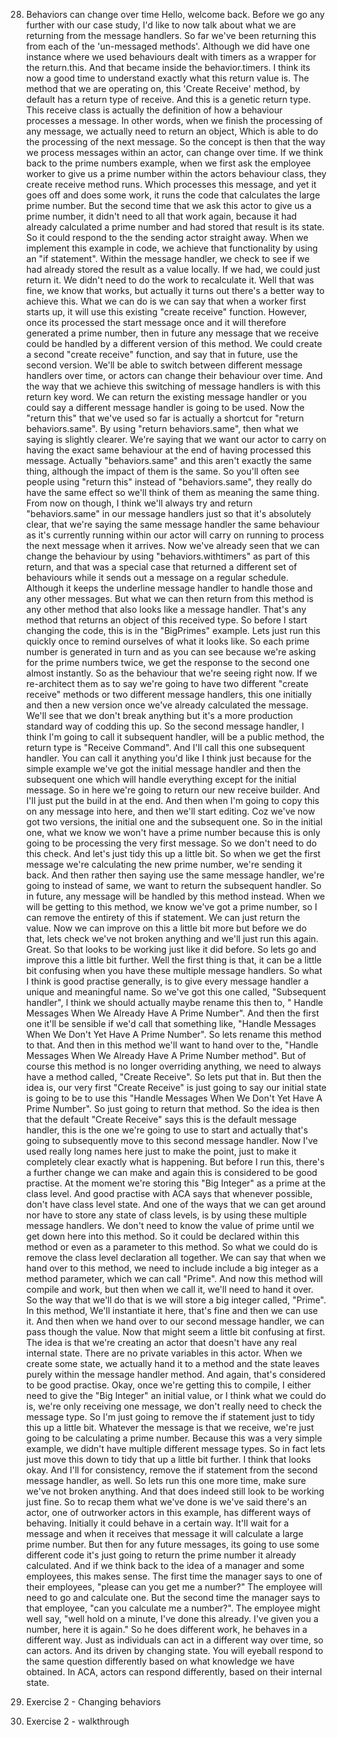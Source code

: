 28. Behaviors can change over time
Hello, welcome back. Before we go any further with our case study, I'd like to now talk about what we are returning from the message handlers. So far we've been returning this from each of the 'un-messaged methods'. Although we did have one instance where we used behaviours dealt with timers as a wrapper for the return.this. And that became inside the behavior.timers. I think its now a good time to understand exactly what this return value is. The method that we are operating on, this 'Create Receive' method, by default has a return type of receive. And this is a genetic return type. This receive class is actually the definition of how a behaviour processes a message. In other words, when we finish the processing of any message, we actually need to return an object, Which is able to do the processing of the next message. So the concept is then that the way we process messages within an actor, can change over time. If we think back to the prime numbers example, when we first ask the employee worker to give us a prime number within the actors behaviour class, they create receive method runs. Which processes this message, and yet it goes off and does some work, it runs the code that calculates the large prime number. But the second time that we ask this actor to give us a prime number, it didn't need to all that work again, because it had already calculated a prime number and had stored that result is its state. So it could respond to the the sending actor straight away. When we implement this example in code, we achieve that functionality by using an "if statement". Within the message handler, we check to see if we had already stored the result as a value locally. If we had, we could just return it. We didn't need to do the work to recalculate it. Well that was fine, we know that works, but actually it turns out there's a better way to achieve this. What we can do is we can say that when a worker first starts up, it will use this existing "create receive" function. However, once its processed the start message once and it will therefore generated a prime number, then in future any message that we receive could be handled by a different version of this method. We could create a second "create receive" function, and say that in future, use the second version. We'll be able to switch between different message handlers over time, or actors can change their behaviour over time. And the way that we achieve this switching of message handlers is with this return key word. We can return the existing message handler or you could say a different message handler is going to be used. Now the "return this" that we've used so far is actually a shortcut for "return behaviors.same". By using "return behaviors.same", then what we saying is slightly clearer. We're saying that we want our actor to carry on having the exact same behaviour at the end of having processed this message. Actually "behaviors.same" and this aren't exactly the same thing, although the impact of them is the same. So you'll often see people using "return this" instead of "behaviors.same", they really do have the same effect so we'll think of them as meaning the same thing. From now on though, I think we'll always try and return "behaviors.same" in our message handlers just so that it's absolutely clear, that we're saying the same message handler the same behaviour as it's currently running within our actor will carry on running to process the next message when it arrives. Now we've already seen that we can change the behaviour by using "behaviors.withtimers" as part of this return, and that was a special case that returned a different set of behaviours while it sends out a message on a regular schedule. Although it keeps the underline message handler to handle those and any other messages. But what we can then return from this method is any other method that also looks like a message handler. That's any method that returns an object of this received type. So before I start changing the code, this is in the "BigPrimes" example. Lets just run this quickly once to remind ourselves of what it looks like. So each prime number is generated in turn and as you can see because we're asking for the prime numbers twice, we get the response to the second one almost instantly. So as the behaviour that we're seeing right now. If we re-architect them as to say we're going to have two different "create receive" methods or two different message handlers, this one initially and then a new version once we've already calculated the message. We'll see that we don't break anything but it's a more production standard way of codding this up. So the second message handler, I think I'm going to call it subsequent handler, will be a public method, the return type is "Receive Command". And I'll call this one subsequent handler. You can call it anything you'd like I think just because for the simple example we've got the initial message handler and then the subsequent one which will handle everything except for the initial message. So in here we're going to return our new receive builder. And I'll just put the build in at the end. And then when I'm going to copy this on any message into here, and then we'll start editing. Coz we've now got two versions, the initial one and the subsequent one. So in the initial one, what we know we won't have a prime number because this is only going to be processing the very first message. So we don't need to do this check. And let's just tidy this up a little bit. So when we get the first message we're calculating the new prime number, we're sending it back. And then rather then saying use the same message handler, we're going to instead of same, we want to return the subsequent handler. So in future, any message will be handled by this method instead. When we will be getting to this method, we know we've got a prime number, so I can remove the entirety of this if statement. We can just return the value. Now we can improve on this a little bit more but before we do that, lets check we've not broken anything and we'll just run this again. Great. So that looks to be working just like it did before. So lets go and improve this a little bit further. Well the first thing is that, it can be a little bit confusing when you have these multiple message handlers. So what I think is good practise generally, is to give every message handler a unique and meaningful name. So we've got this one called, "Subsequent handler", I think we should actually maybe rename this then to, " Handle Messages When We Already Have A Prime Number". And then the first one it'll be sensible if we'd call that something like, "Handle Messages When We Don't Yet Have A Prime Number". So lets rename this method to that. And then in this method we'll want to hand over to the, "Handle Messages When We Already Have A Prime Number method". But of course this method is no longer overriding anything, we need to always have a method called, "Create Receive". So lets put that in. But then the idea is, our very first "Create Receive" is just going to say our initial state is going to be to use this "Handle Messages When We Don't Yet Have A Prime Number". So just going to return that method. So the idea is then that the default "Create Receive" says this is the default message handler, this is the one we're going to use to start and actually that's going to subsequently move to this second message handler. Now I've used really long names here just to make the point, just to make it completely clear exactly what is happening. But before I run this, there's a further change we can make and again this is considered to be good practise. At the moment we're storing this "Big Integer" as a prime at the class level. And good practise with ACA says that whenever possible, don't have class level state. And one of the ways that we can get around nor have to store any state of class levels, is by using these multiple message handlers. We don't need to know the value of prime until we get down here into this method. So it could be declared within this method or even as a parameter to this method. So what we could do is remove the class level declaration all together. We can say that when we hand over to this method, we need to include include a big integer as a method parameter, which we can call "Prime". And now this method will compile and work, but then when we call it, we'll need to hand it over. So the way that we'll do that is we will store a big integer called, "Prime". In this method, We'll instantiate it here, that's fine and then we can use it. And then when we hand over to our second message handler, we can pass though the value. Now that might seem a little bit confusing at first. The idea is that we're creating an actor that doesn't have any real internal state. There are no private variables in this actor. When we create some state, we actually hand it to a method and the state leaves purely within the message handler method. And again, that's considered to be good practise. Okay, once we're getting this to compile, I either need to give the "Big Integer" an initial value, or I think what we could do is, we're only receiving one message, we don't really need to check the message type. So I'm just going to remove the if statement just to tidy this up a little bit. Whatever the message is that we receive, we're just going to be calculating a prime number. Because this was a very simple example, we didn't have multiple different message types. So in fact lets just move this down to tidy that up a little bit further. I think that looks okay. And I'll for consistency, remove the if statement from the second message handler, as well. So lets run this one more time, make sure we've not broken anything. And that does indeed still look to be working just fine. So to recap them what we've done is we've said there's an actor, one of outrworker actors in this example, has different ways of behaving. Initially it could behave in a certain way. It'll wait for a message and when it receives that message it will calculate a large prime number. But then for any future messages, its going to use some different code it's just going to return the prime number it already calculated. And if we think back to the idea of a manager and some employees, this makes sense. The first time the manager says to one of their employees, "please can you get me a number?" The employee will need to go and calculate one. But the second time the manager says to that employee, "can you calculate me a number?". The employee might well say, "well hold on a minute, I've done this already. I've given you a number, here it is again." So he does different work, he behaves in a different way. Just as individuals can act in a different way over time, so can actors. And its driven by changing state. You will eyeball respond to the same question differently based on what knowledge we have obtained. In ACA, actors can respond differently, based on their internal state.

29. Exercise 2 - Changing behaviors

30. Exercise 2 - walkthrough

